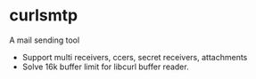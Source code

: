 # curlsmtp
A mail sending tool

- Support multi receivers, ccers, secret receivers, attachments
- Solve 16k buffer limit for libcurl buffer reader.
